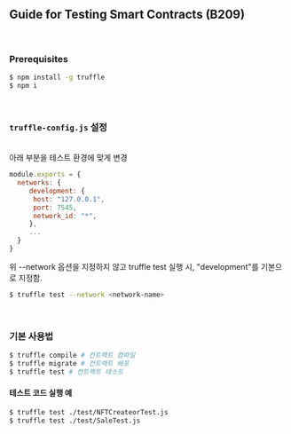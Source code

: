 ## Guide for Testing Smart Contracts (B209)
<br/>

### Prerequisites

```bash
$ npm install -g truffle
$ npm i
```

<br/>

### ```truffle-config.js``` 설정

<br/>
아래 부분을 테스트 환경에 맞게 변경

```js
module.exports = {
  networks: {
     development: {
      host: "127.0.0.1",    
      port: 7545,           
      network_id: "*",    
     },
     ...
  }
}
```

위 --network 옵션을 지정하지 않고 truffle test 실행  시, "development"를 기본으로 지정함.

```bash
$ truffle test --network <network-name>
```
<br/>

### 기본 사용법

```bash
$ truffle compile # 컨트랙트 컴파일
$ truffle migrate # 컨트랙트 배포
$ truffle test # 컨트랙트 테스트
```


#### 테스트 코드 실행 예

```bash
$ truffle test ./test/NFTCreateorTest.js
$ truffle test ./test/SaleTest.js
```

<br/>
<br/>

